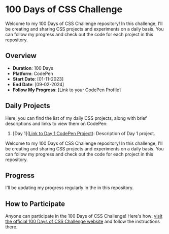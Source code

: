 # 100 Days of CSS Challenge

Welcome to my 100 Days of CSS Challenge repository! In this challenge, I'll be creating and sharing CSS projects and experiments on a daily basis. You can follow my progress and check out the code for each project in this repository.

## Overview

- **Duration**: 100 Days
- **Platform**: CodePen
- **Start Date**: [01-11-2023]
- **End Date**: [09-02-2024]
- **Follow My Progress**: [Link to your CodePen Profile]

## Daily Projects

Here, you can find the list of my daily CSS projects, along with brief descriptions and links to view them on CodePen:

1. [Day 1]([Link to Day 1 CodePen Project](https://codepen.io/Shaun-Furtado/pen/QWYEqbK)): Description of Day 1 project.

Welcome to my 100 Days of CSS Challenge repository! In this challenge, I'll be creating and sharing CSS projects and experiments on a daily basis. You can follow my progress and check out the code for each project in this repository.

## Progress

I'll be updating my progress regularly in the in this repository.

## How to Participate

Anyone can participate in the 100 Days of CSS Challenge! Here's how:
[visit the official 100 Days of CSS Challenge website](https://100dayscss.com/) and follow the instructions there.
